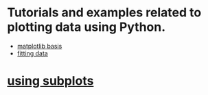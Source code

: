 # Tutorials and examples related to plotting data using Python. 

* [matplotlib basis](matplotlib-basics)
* [fitting data](data_fitting)
# [using subplots](subplots)

